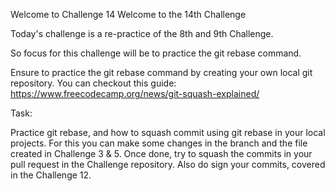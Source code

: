 Welcome to Challenge 14
Welcome to the 14th Challenge

Today's challenge is a re-practice of the 8th and 9th Challenge.

So focus for this challenge will be to practice the git rebase command.

Ensure to practice the git rebase command by creating your own local git repository. You can checkout this guide: https://www.freecodecamp.org/news/git-squash-explained/

Task:

Practice git rebase, and how to squash commit using git rebase in your local projects. For this you can make some changes in the branch and the file created in Challenge 3 & 5.
Once done, try to squash the commits in your pull request in the Challenge repository.
Also do sign your commits, covered in the Challenge 12.
